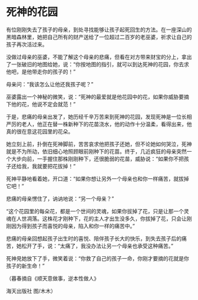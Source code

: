 # 死神的花园

有位刚刚失去了孩子的母亲，到处寻找能够让孩子起死回生的方法。在一座深山的黑暗森林里，她把自己所有的财产送给了一位超过二百岁的老巫婆，祈求让自己的孩子再次活过来。 

没做过母亲的巫婆，不能了解这个母亲的悲痛，但看在对方带来财宝的分上，拿出了一张破旧的地图给她，说：“你按地图的指引，就可以到达死神的花园，你去求他吧，是他带走你的孩子的！” 

母亲问：“我该怎么让他还我孩子呢？” 

巫婆露出一个神秘的微笑，说：“死神的最爱就是他花园中的花，如果你威胁要摘下他的花，他说不定会就范！” 

于是，悲痛的母亲出发了，她历经千辛万苦来到死神的花园，发现死神是一位长相严厉的老人，他正在替一株新种下的花苗浇水，他的动作十分温柔，看得出来，他真的很在意这花园里的花朵。 

她立刻上前，扑倒在死神脚前，苦苦哀求他把孩子还她，但不论她如何哭泣，死神就是不为所动，依旧细心地照顾眼前刚种下的花苗。终于，几近疯狂的母亲突然一个大步向前，一手握住那株刚刚种下，还很脆弱的花苗，威胁说：“如果你不把孩子还给我，我就要把花拔掉！” 

死神平静地看着她，开口道：“如果你想让另外一个母亲也和你一样痛苦，就拔掉它吧！” 

悲痛的母亲愣住了，讷讷地说：“另一个母亲？” 

“这个花园里的每朵花，都是一个世间的灵魂，如果你拔掉了花，只是让那一个灵魂在人世凋落。这株花才刚种下，花的主人才出生没多久，你拔掉了花，只会让刚刚因为得到孩子而喜悦的母亲，陷入和你一样的痛苦中。” 

悲痛的母亲回想起孩子出生时的喜悦、陪伴孩子长大的快乐，到失去孩子后的痛苦，她松开了手，说：“太痛了，我没办法让另一个母亲也承受这种痛苦。” 

死神見她放下了手，微笑着说：“你救了自己的孩子一命，你刚才要摘的花就是你孩子的新生命！” 

（暮春摘自《顺天意做事，逆本性做人》 

海天出版社 图/木木）